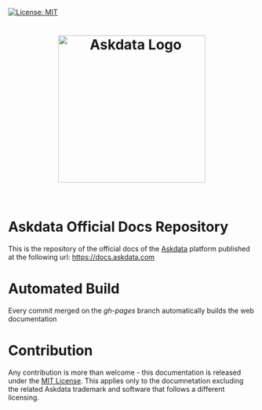 [![License: MIT](https://img.shields.io/badge/License-MIT-yellow.svg)](https://opensource.org/licenses/MIT)

<h1 align="center">
	<img width="300" src="https://docs.askdata.com/images/logo/askdata-logo-black.png" alt="Askdata Logo">
	<br>
	<br>
</h1>

# Askdata Official Docs Repository
This is the repository of the official docs of the [Askdata](https://www.askdata.com) platform published at the following url: https://docs.askdata.com

# Automated Build
Every commit merged on the *gh-pages* branch automatically builds the web documentation

# Contribution
Any contribution is more than welcome - this documentation is released under the [MIT License](https://opensource.org/licenses/MIT). 
This applies only to the documnetation excluding the related Askdata trademark and software that follows a different licensing.

